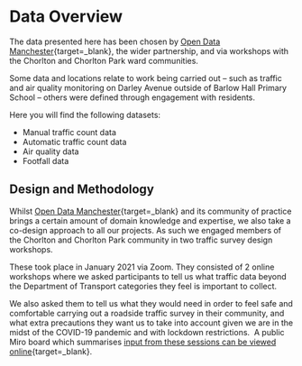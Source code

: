 # Data Overview

The data presented here has been chosen by [Open Data Manchester](https://www.opendatamanchester.org.uk/){target=_blank}, the wider partnership, and via workshops with the Chorlton and Chorlton Park ward communities.

Some data and locations relate to work being carried out – such as traffic and air quality monitoring on Darley Avenue outside of Barlow Hall Primary School – others were defined through engagement with residents.

Here you will find the following datasets:

* Manual traffic count data
* Automatic traffic count data
* Air quality data
* Footfall data

## Design and Methodology

Whilst [Open Data Manchester](https://www.opendatamanchester.org.uk/){target=_blank} and its community of practice brings a certain amount of domain knowledge and expertise, we also take a co-design approach to all our projects. As such we engaged members of the Chorlton and Chorlton Park community in two traffic survey design workshops.

These took place in January 2021 via Zoom. They consisted of 2 online workshops where we asked participants to tell us what traffic data beyond the Department of Transport categories they feel is important to collect.

We also asked them to tell us what they would need in order to feel safe and comfortable carrying out a roadside traffic survey in their community, and what extra precautions they want us to take into account given we are in the midst of the COVID-19 pandemic and with lockdown restrictions. 
 A public Miro board which summarises [input from these sessions can be viewed online](https://miro.com/app/board/o9J_lWqN_7g=/){target=_blank}.


